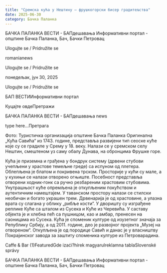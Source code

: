 ```yaml
---
title: "Сремска кућа у Нештину – фрушкогорски бисер градитељства"
date: 2025-06-30
category: Бачка Паланка
---
```


БАЧКА ПАЛАНКА ВЕСТИ - БАПдешавања Информативни портал - општине Бачка Паланка, Бач, Бачки Петровац

Ulogujte se / Pridružite se

romanianews

Ulogujte se / Pridružite se

понедељак, јун 30, 2025

Ulogujte se / Pridružite se

БАП ВЕСТИИнформативни портал

Куцајте овдеПретражи

БАЧКА ПАЛАНКА ВЕСТИ - БАПдешавања news

type here...Претрага

Фото: Туристичка организација општине Бачка Паланка
            Оригинална „Кућа Савића“ из 1743. године, представља развијени тип сеоске куће које су се градиле у Срему у 18. веку. Налази се у сремском селу Нештин, смештеном уз саму обалу Дунава, на обронцима Фрушке горе.

Кућа је приземна и грађена у бондрук систему (дрвени стубови учепљени у храстове темељне греде) са испуном од плетера. Облепљена је блатом и покривена трском. Просторије у кући су мале, а у кухињи се налази отворено огњиште. Посебност представља отворени ходник-гонк са ручно резбареним храстовим стубовима. Унутрашњост куће опремљена је откупљеним покућством и аутентичним намештајем. У таванском простору налази се стилски необичан и богато украшен трем. Дрвенарија је од храстовине, а улазна врата су слагана у облику „рибље кости“. У дворишту су изграђене реплике Куће са шталом из Сусека и Куће из Черевића. У саставу објекта је и хлебна пећ са пушницом, као и амбар, пренесен на саоницама из Сусека.
Кућа је споменик културе од изузетног значаја за Републику Србију, а од 2011. године, део је развојног пројекта „Музеј на отвореном“. Откупљена је од породице Савић и данас је у власништву Покрајинског завода за заштиту споменика културе из Петроварадина.

Caffe & Bar (1)FeaturedGde izaći?hírek magyarulreklamna tablaSlovenské správy

БАЧКА ПАЛАНКА ВЕСТИ - БАПдешавања Информативни портал - општине Бачка Паланка, Бач, Бачки Петровац
